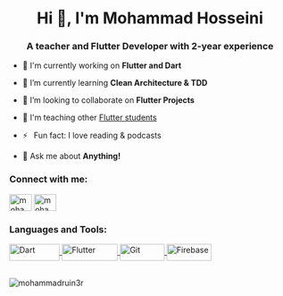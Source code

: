 <h1 align="center">Hi 👋, I'm Mohammad Hosseini</h1>
<h3 align="center">A teacher and Flutter Developer with 2-year experience</h3>

- 🔭 I'm currently working on **Flutter and Dart**

- 🌱 I’m currently learning **Clean Architecture & TDD**

- 👯 I’m looking to collaborate on **Flutter Projects**

- 🤝 I'm teaching other [Flutter students](https://toplearn.com/masters/mohammadinfo)

- ⚡  Fun fact: I love reading & podcasts

- 💬 Ask me about **Anything!**

<h3 align="left">Connect with me:</h3>
<p align="left">
<a href="https://linkedin.com/in/mohammadruin3r" target="blank"><img align="center" src="https://raw.githubusercontent.com/rahuldkjain/github-profile-readme-generator/master/src/images/icons/Social/linked-in-alt.svg" alt="mohammadruin3r" height="30" width="40" /></a>
<a href="https://instagram.com/mohammad.ruiner" target="blank"><img align="center" src="https://raw.githubusercontent.com/rahuldkjain/github-profile-readme-generator/master/src/images/icons/Social/instagram.svg" alt="mohammad.ruiner" height="30" width="40" /></a>
</p>



<h3 align="left">Languages and Tools:</h3>
 <a href="#" target="_blank">
  <img align="center" src="https://img.shields.io/badge/Dart-white?style=for-the-badge&logo=dart&logoColor=black" alt="Dart" height="30" width="90" />
 </a>
 <a href="#" target="_blank">
  <img align="center" src="https://img.shields.io/badge/Flutter-white?style=for-the-badge&logo=flutter&logoColor=black" alt="Flutter" height="30" width="100" />
 </a>
  <a href="#" target="_blank">
  <img align="center" src="https://img.shields.io/badge/git-white?style=for-the-badge&logo=git&logoColor=black" alt="Git" height="30" width="80" />
 </a>
   <a href="#" target="_blank">
  <img align="center" src="https://img.shields.io/badge/firebase-white?style=for-the-badge&logo=firebase&logoColor=black" alt="Firebase" height="30" width="80" />
 </a>
 
 <br>
 <br>

<p><img align="center" src="https://github-readme-stats.vercel.app/api/top-langs?username=mohammadruin3r&show_icons=true&locale=en&layout=compact" alt="mohammadruin3r" /></p>
